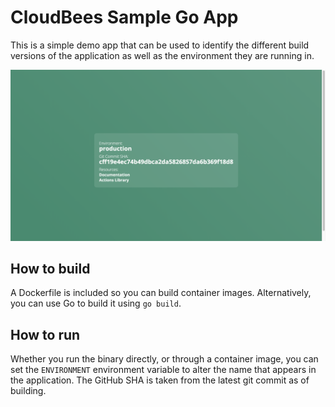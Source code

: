 






  
 

 
 
 
 
 
# CloudBees Sample Go App

This is a simple demo app that can be used to identify the different build versions of the application as well as the environment they are running in.
 
![screenshot](./img/screenshot.png)
 
## How to build

A Dockerfile is included so you can build container images. Alternatively, you can use Go to build it using `go build`.

## How to run

Whether you run the binary directly, or through a container image, you can set the `ENVIRONMENT` environment variable to alter the name that appears in the application. The GitHub SHA is taken from the latest git commit as of building. 
 
